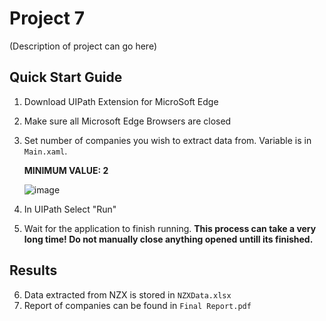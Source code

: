 # Project 7
(Description of project can go here)

## Quick Start Guide

1.  Download UIPath Extension for MicroSoft Edge
2.  Make sure all Microsoft Edge Browsers are closed
3.  Set number of companies you wish to extract data from. Variable is in `Main.xaml`.

    **MINIMUM VALUE: 2**

    ![image](https://user-images.githubusercontent.com/64149662/195966689-d9ae387f-e803-4037-9f5a-d77c7896562c.png)

4.  In UIPath Select "Run"
5.  Wait for the application to finish running. **This process can take a very long time! Do not manually close anything opened untill its finished.**

## Results

6. Data extracted from NZX is stored in `NZXData.xlsx`
7. Report of companies can be found in `Final Report.pdf`

